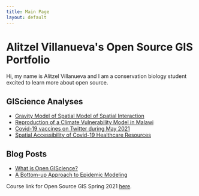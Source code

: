 ```yaml
---
title: Main Page
layout: default
---
```


# Alitzel Villanueva's Open Source GIS Portfolio
Hi, my name is Alitzel Villanueva and I am a conservation biology student excited to learn more about open source.

## GIScience Analyses

- [Gravity Model of Spatial Model of Spatial Interaction](gravity/gravity.md)
- [Reproduction of a Climate Vulnerability Model in Malawi](blogs/remalcombreport.md)
- [Covid-19 vaccines on Twitter during May 2021](blogs/REDorianReport.md)
- [Spatial Accessibility of Covid-19 Healthcare Resources](blogs/rekangreport.md)

## Blog Posts

- [What is Open GIScience?](blogs/open-source.md)
- [A Bottom-up Approach to Epidemic Modeling](blogs/webinardebate.md)





Course link for Open Source GIS Spring 2021 [here](https://gis4dev.github.io).
